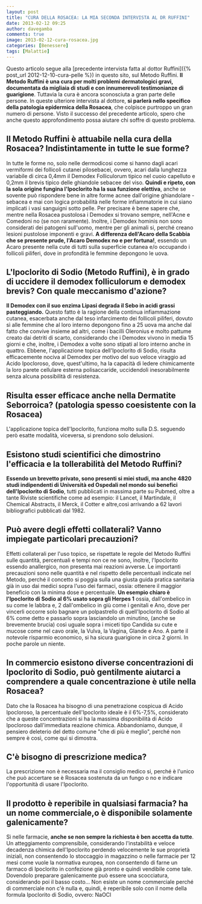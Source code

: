 ```yaml
---
layout: post
title: "CURA DELLA ROSACEA: LA MIA SECONDA INTERVISTA AL DR RUFFINI"
date: 2013-02-12 09:25
author: davegamba
comments: true
image: 2013-02-12-cura-rosacea.jpg
categories: [Benessere]
tags: [Malattie]
---
```

Questo articolo segue alla [precedente intervista fatta al dottor Ruffini]({% post_url 2012-12-10-cura-pelle %}) in questo sito, sul Metodo Ruffini. **Il Metodo Ruffini è una cura per molti problemi dermatologici gravi, documentata da migliaia di studi e con innumerevoli testimonianze di guarigione**. Tuttavia la cura è ancora sconosciuta a gran parte delle persone. In queste ulteriore intervista al dottore, **si parlerà nello specifico della patologia epidermica della Rosacea**, che colpisce purtroppo un gran numero di persone. Visto il successo del precedente articolo, spero che anche questo approfondimento possa aiutare chi soffre di questo problema.

Il Metodo Ruffini è attuabile nella cura della Rosacea? Indistintamente in tutte le sue forme?
----------------------------------------------------------------------------------------------

In tutte le forme no, solo nelle dermodicosi come si hanno dagli acari vermiformi dei follicoli cutanei pilosebacei, ovvero, acari dalla lunghezza variabile di circa 0,4mm il Demodex Folliculorum tipico nel cuoio capelluto e 0,2mm il brevis tipico delle ghiandole sebacee del viso. **Quindi e ripeto, con la sola origine fungina l'Ipoclorito ha la sua funzione elettiva**, anche se sovente può rispondere bene in altre forme acnee dall'origine ghiandolare - sebacea e mai con logica probabilità nelle forme infiammatorie in cui siano implicati i vasi sanguigni sotto pelle. Per precisare è bene sapere che, mentre nella Rosacea pustolosa i Demodex si trovano sempre, nell'Acne e Comedoni no (se non raramente). Inoltre, i Demodex hominis non sono considerati dei patogeni sull'uomo, mentre per gli animali si, perché creano lesioni pustolose imponenti e gravi. **A differenza dell'Acaro della Scabbia che se presente prude, l'Acaro Demodex no e per fortuna!**, essendo un Acaro presente nella cute di tutti sulla superficie cutanea e/o occupando i follicoli piliferi, dove in profondità le femmine depongono le uova.

L'Ipoclorito di Sodio (Metodo Ruffini), è in grado di uccidere il demodex folliculorum e demodex brevis? Con quale meccanismo d'azione?
---------------------------------------------------------------------------------------------------------------------------------------

**Il Demodex con il suo enzima Lipasi degrada il Sebo in acidi grassi pasteggiando.** Questo fatto è la ragione della continua infiammazione cutanea, esacerbata anche dal teso infarcimento dei follicoli piliferi, dovuto sì alle femmine che al loro interno depongono fino a 25 uova ma anche dal fatto che convive insieme ad altri, come i bacilli Oleronius e molto pattume creato dai detriti di scarto, considerando che i Demodex vivono in media 15 giorni e che, inoltre, i Demodex a volte sono stipati al loro interno anche in quattro. Ebbene, l'applicazione topica dell'Ipoclorito di Sodio, risulta efficacemente nociva al Demodex per motivo del suo veloce viraggio ad Acido Ipocloroso, dove, quest'ultimo, ha la capacità di ledere chimicamente la loro parete cellulare esterna polisaccaride, uccidendoli inesorabilmente senza alcuna possibilità di resistenza.

Risulta esser efficace anche nella Dermatite Seborroica? (patologia spesso coesistente con la Rosacea)
------------------------------------------------------------------------------------------------------

L'applicazione topica dell'Ipoclorito, funziona molto sulla D.S. seguendo però esatte modalità, viceversa, si prendono solo delusioni.

Esistono studi scientifici che dimostrino l'efficacia e la tollerabilità del Metodo Ruffini?
--------------------------------------------------------------------------------------------

**Essendo un brevetto privato, sono presenti si miei studi, ma anche 4820 studi indipendenti di Università ed Ospedali nel mondo sui benefici dell'Ipoclorito di Sodio**, tutti pubblicati in massima parte su Pubmed, oltre a tante Riviste scientifiche come ad esempio: il Lancet, il Martindale, il Chemical Abstracts, il Merck, il Cotter e altre,così arrivando a 62 lavori bibliografici pubblicati dal 1982.

Può avere degli effetti collaterali? Vanno impiegate particolari precauzioni?
-----------------------------------------------------------------------------

Effetti collaterali per l'uso topico, se rispettate le regole del Metodo Ruffini sulle quantità, percentuali e tempi non ce ne sono, inoltre, l'Ipoclorito essendo anallergico, non presenta mai reazioni avverse. Le importanti precauzioni sono nelle quantità e nel rispetto delle percentuali indicate nel Metodo, perché il concetto si poggia sulla una giusta guida pratica sanitaria già in uso dai medici sopra l'uso dei farmaci, ossia: ottenere il maggior beneficio con la minima dose e percentuale. **Un esempio chiaro è l'Ipoclorito di Sodio al 6% usato sopra gli Herpes 1** ossia, dall'ombelico in su come le labbra e, 2 dall'ombelico in giù come i genitali e Ano, dove per vincerli occorre solo bagnare un polpastrello di quell'Ipoclorito di Sodio al 6% come detto e passarlo sopra lasciandolo un minutino, (anche se brevemente brucia) così uguale sopra i miceti tipo Candida su cute e mucose come nel cavo orale, la Vulva, la Vagina, Glande e Ano. A parte il notevole risparmio economico, si ha sicura guarigione in circa 2 giorni. In poche parole un niente.

In commercio esistono diverse concentrazioni di Ipoclorito di Sodio, può gentilmente aiutarci a comprendere a quale concentrazione è utile nella Rosacea?
---------------------------------------------------------------------------------------------------------------------------------------------------------

Dato che la Rosacea ha bisogno di una penetrazione cospicua di Acido Ipocloroso, la percentuale dell'Ipoclorito ideale è il 6%-7,5%, considerato che a queste concentrazioni si ha la massima disponibilità di Acido Ipocloroso dall'immediata reazione chimica. Abbandoniamo, dunque, il pensiero deleterio del detto comune "che di più è meglio", perché non sempre è così, come qui si dimostra.

C'è bisogno di prescrizione medica?
-----------------------------------

La prescrizione non è necessaria ma il consiglio medico si, perché è l'unico che può accertare se è Rosacea sostenuta da un fungo o no e indicare l'opportunità di usare l'Ipoclorito.

Il prodotto è reperibile in qualsiasi farmacia? ha un nome commerciale,o è disponibile solamente galenicamente?
---------------------------------------------------------------------------------------------------------------

Sì nelle farmacie, **anche se non sempre la richiesta è ben accetta da tutte**. Un atteggiamento comprensibile, considerando l'instabilità e veloce decadenza chimica dell'Ipoclorito perdendo velocemente le sue proprietà iniziali, non consentendo lo stoccaggio in magazzino o nelle farmacie per 12 mesi come vuole la normativa europea, non consentendo di farne un farmaco di Ipoclorito in confezione già pronto e quindi vendibile come tale. Dovendolo preparare galenicamente può essere una scocciatura, considerando poi il basso costo... Non esiste un nome commerciale perché di commerciale non c'è nulla e, quindi, è reperibile solo con il nome della formula Ipoclorito di Sodio, ovvero: NaOCl